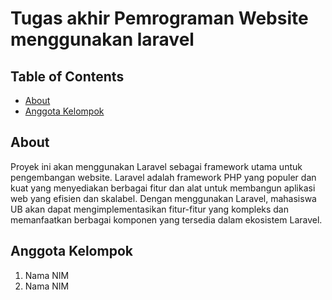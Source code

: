 # Tugas akhir Pemrograman Website menggunakan laravel

## Table of Contents

- [About](#about)
- [Anggota Kelompok](#nama_kelompok)

## About <a name = "about"></a>

Proyek ini akan menggunakan Laravel sebagai framework utama untuk pengembangan website. Laravel adalah framework PHP yang populer dan kuat yang menyediakan berbagai fitur dan alat untuk membangun aplikasi web yang efisien dan skalabel. Dengan menggunakan Laravel, mahasiswa UB akan dapat mengimplementasikan fitur-fitur yang kompleks dan memanfaatkan berbagai komponen yang tersedia dalam ekosistem Laravel.

## Anggota Kelompok <a name = "nama_kelompok"></a>

1. Nama NIM
2. Nama NIM
